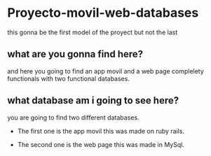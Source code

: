 # Proyecto-movil-web-databases
this gonna be the first model of the proyect but not the last
## what are you gonna find here?
and here you going to find an app movil and a web page complelety functionals with two functional databases.
## what database am i going to see here?
you are going to find two different databases.
- The first one is the app movil this was made on ruby rails.

- The second one is the web page this was made in MySql.
